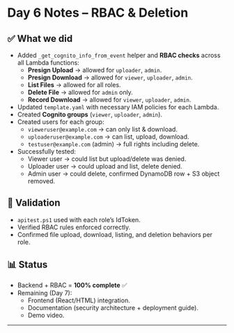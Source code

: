 # Day 6 Notes – RBAC & Deletion

## ✅ What we did
- Added `_get_cognito_info_from_event` helper and **RBAC checks** across all Lambda functions:
  - **Presign Upload** → allowed for `uploader`, `admin`.
  - **Presign Download** → allowed for `viewer`, `uploader`, `admin`.
  - **List Files** → allowed for all roles.
  - **Delete File** → allowed for `admin` only.
  - **Record Download** → allowed for `viewer`, `uploader`, `admin`.
- Updated `template.yaml` with necessary IAM policies for each Lambda.
- Created **Cognito groups** (`viewer`, `uploader`, `admin`).
- Created users for each group:
  - `vieweruser@example.com` → can only list & download.
  - `uploaderuser@example.com` → can list, upload, download.
  - `testuser@example.com` (admin) → full rights including delete.
- Successfully tested:
  - Viewer user → could list but upload/delete was denied.
  - Uploader user → could upload and list, delete denied.
  - Admin user → could delete, confirmed DynamoDB row + S3 object removed.

## 🧪 Validation
- `apitest.ps1` used with each role’s IdToken.
- Verified RBAC rules enforced correctly.
- Confirmed file upload, download, listing, and deletion behaviors per role.

## 📊 Status
- Backend + RBAC = **100% complete** ✅
- Remaining (Day 7):
  - Frontend (React/HTML) integration.
  - Documentation (security architecture + deployment guide).
  - Demo video.

---
